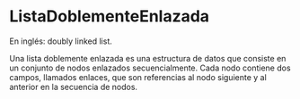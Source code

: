 # ListaDoblementeEnlazada
En inglés: doubly linked list.

Una lista doblemente enlazada es una estructura de datos que consiste en un conjunto de nodos enlazados secuencialmente. Cada nodo contiene dos campos, llamados enlaces, que son referencias al nodo siguiente y al anterior en la secuencia de nodos.
